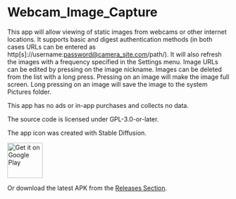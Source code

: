 # Webcam_Image_Capture

This app will allow viewing of static images from webcams or other internet locations.  It supports basic and digest authentication methods (in both cases URLs can be entered as http[s]://username:password@camera_site.com/path/).  It will also refresh the images with a frequency specified in the Settings menu.  Image URLs can be edited by pressing on the image nickname.  Images can be deleted from the list with a long press.  Pressing on an image will make the image full screen.  Long pressing on an image will save the image to the system Pictures folder.  

This app has no ads or in-app purchases and collects no data.  

The source code is licensed under GPL-3.0-or-later.  

The app icon was created with Stable Diffusion.

[<img src="https://play.google.com/intl/en_us/badges/images/generic/en-play-badge.png"
     alt="Get it on Google Play"
     height="80">](https://play.google.com/store/apps/details?id=org.jshobbysoft.webcamimagecapture)

Or download the latest APK from the [Releases Section](https://github.com/JS-HobbySoft/Webcam_Image_Capture/releases/latest).
